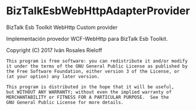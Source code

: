 # BizTalkEsbWebHttpAdapterProvider
BizTalk Esb Toolkit WebHttp Custom provider


Implementación provedor WCF-WebHttp para BizTalk Esb Toolkit.


Copyright (C) 2017  Iván Rosales Rieloff

    This program is free software: you can redistribute it and/or modify
    it under the terms of the GNU General Public License as published by
    the Free Software Foundation, either version 3 of the License, or
    (at your option) any later version.

    This program is distributed in the hope that it will be useful,
    but WITHOUT ANY WARRANTY; without even the implied warranty of
    MERCHANTABILITY or FITNESS FOR A PARTICULAR PURPOSE.  See the
    GNU General Public License for more details.
